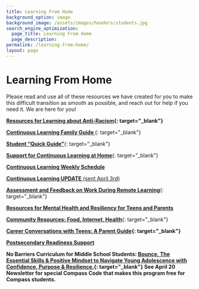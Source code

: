 ```yaml
---
title: Learning From Home
background_option: image
background_image: /assets/images/headers/students.jpg
search_engine_optimization:
  page_title: Learning From Home
  page_description:
permalink: /learning-from-home/
layout: page
---
```


# Learning From Home

Please read and use all of these resources we have created for you to make this difficult transition as smooth as possible, and reach out for help if you need it. We are here for you\!

**[Resources for Learning about Anti-Racism](https://docs.google.com/document/d/1qBNjSniC5w_yLgM4xFMo_ZayipcUZR9gbpfWQ8yzZJE/edit?usp=sharing){: target="_blank"}**

[**Continuous Learning Family Guide&nbsp;**](https://drive.google.com/open?id=1lyWSSwwEdNhnmgMhjV1Rq9S_nlaDVHTy){: target="_blank"}

[**Student “Quick Guide”**](https://drive.google.com/open?id=1yAzb4_dKSXlZD76b54ZBpW8hXGuZo-cF){: target="_blank"}

[**Support for Continuous Learning at Home**](https://drive.google.com/open?id=1J5JxZ36yjfBN2vNUcV-Xt0VMtOhkDBUC){: target="_blank"}

[**Continuous Learning Weekly Schedule**](https://drive.google.com/open?id=1X3BvW8NHL8CIX1-A-rpUrp2OFZq4QGOr)

[**Continuous Learning UPDATE**&nbsp;(sent April 3rd)](https://drive.google.com/open?id=1gMmN7n6Pz3ItHyeuBIw3FT20v64XtHsk)

[**Assessment and Feedback on Work During Remote Learning**](https://docs.google.com/document/d/1eUd9AfVcvVVcrx5BItoPZrzOFZYMTcVVywwGrWy5bz4/edit){: target="_blank"}

[**Resources for Mental Health and Resiliency for Teens and Parents**](https://docs.google.com/presentation/d/1xaExw9RTWT85kurmMY48gGnxgPtBIN_tjDMGbAZLLrI/edit?ts=5e8f890c#slide=id.g831ef6869f_0_14)

[**Community Resources: Food, Internet, Health**](https://docs.google.com/document/d/1bY85F4oAU8Q52CE3hTvYkBgTOidohj_-2zJZiJO5fo8/edit){: target="_blank"}

**[Career Conversations with Teens: A Parent Guide](https://drive.google.com/file/d/1SajdB-xBHVeifn8bVqAyfjaZ_qt7RfIZ/view?usp=sharing){: target="_blank"}**

[**Postsecondary Readiness Support**](https://docs.google.com/document/d/1M9w5O2o1Q2g2bUBQ-qSSqFF7IBhEx3lofnB_rKmw_bU/edit)

**No Barriers Curriculum for Middle School Students: [Bounce, The Essential Skills & Positive Mindset to Navigate Young Adolescence with Confidence, Purpose & Resilience.](https://www.nobarriersleadership.com/bounce?utm_campaign=COVID-19&amp;utm_source=hs_email&amp;utm_medium=email&amp;utm_content=86284823&amp;_hsenc=p2ANqtz--Dyo1IQTv533MODFSIWc1oKXuEKLplaGUoi90FQv-tp8YxyefNUXXrqM4PsXvR0uZzMMcaddpLGPKUeauUag7E-JuxMu06hHSvHQvTRl9YcEdK4nw&amp;_hsmi=86284823){: target="_blank"} See April 20 Newsletter for special Compass Code that makes this program free for Compass students.**

&nbsp;